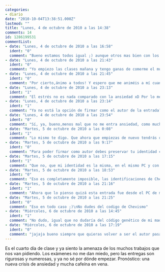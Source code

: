 ```yaml
---
categories:
- diario
date: "2010-10-04T13:38:51.000Z"
lastmod: ""
title: "Lunes, 4 de octubre de 2010 a las 14:38"
comments: 14
id: 1286199531
commentList:
- date: "Lunes, 4 de octubre de 2010 a las 16:58"
  ident: "0"
  comment: "Bueno estamos todos igual ;) aunque otros mas bien con los examenes...\nEs terrible que te preocupe un examen de enero cuando estamos aun en octubre jeje, pero bueno oye hay que ir con tiempo porque si no...."
- date: "Lunes, 4 de octubre de 2010 a las 21:43"
  ident: "0"
  comment: "Yo empiezo las clases mañana y tengo ganas de comerme el mundo, así que deseando, hoygan!!"
- date: "Lunes, 4 de octubre de 2010 a las 21:45"
  ident: "0"
  comment: "Por cierto,ánimo a todos! Y espero que me animéis a mí cuando esté estresado también."
- date: "Lunes, 4 de octubre de 2010 a las 23:13"
  ident: "1"
  comment: "El estrés no es nada comparado con la ansiedad xD Por lo menos dejo las clases particulares este año y seguramente no vaya a natación. Necesito sacar lo mejor posible el curso, y con lo que me cuesta..."
- date: "Lunes, 4 de octubre de 2010 a las 23:14"
  ident: "1"
  comment: "Ya no está la opción de firmar como el autor de la entrada? Por lo menos a mí no me sale :S"
- date: "Lunes, 4 de octubre de 2010 a las 23:54"
  ident: "0"
  comment: "Sí, ya, bueno,menos mal que no me entra ansiedad, como mucho estrés (o escuatro como muchísimo). Eso sí, tengo que aprender a organizarme,de momento voy por buen camino. Suerte!"
- date: "Martes, 5 de octubre de 2010 a las 0:08"
  ident: "1"
  comment: "Lo mismo te digo. Que ahora que empiezas de nuevo tendrás que ponerte las pilas. haz cosas chulas, eh? Y ya me enseñarás truquillos ;)"
- date: "Martes, 5 de octubre de 2010 a las 9:17"
  ident: "0"
  comment: "Para poder firmar como autor debes preservar tu identidad con /start"
- date: "Martes, 5 de octubre de 2010 a las 17:15"
  ident: "1"
  comment: "Que no, que mi identidad es la misma, en el mismo PC y con la misma IP xDDD. Es solo en el diario donde me pasa."
- date: "Martes, 5 de octubre de 2010 a las 18:53"
  ident: "0"
  comment: "Eso es completamente imposible, las identificaciones de Chevismo son por Ip o por /start, si no iniciaste sesion alli con tu cuenta, solo puede cambiar por un cambio de IP"
- date: "Martes, 5 de octubre de 2010 a las 21:16"
  ident: "1"
  comment: "Ahora que lo pienso quizá esta entrada fue desde el PC de mi madre... xDDDDDDDD De las pocas veces al año que me meto en ordenador ajeno."
- date: "Martes, 5 de octubre de 2010 a las 21:25"
  ident: "0"
  comment: "Eso en todo caso ;)\nNo dudes del codigo de Chevismo"
- date: "Miércoles, 6 de octubre de 2010 a las 14:45"
  ident: "1"
  comment: "No dudo, igual que no dudaría del código genético de mi madre xDDDD"
- date: "Miércoles, 6 de octubre de 2010 a las 17:19"
  ident: "0"
  comment: "jajaja bueno siempre que quieras volver a ser el autor pasate por el ordenador de tu madre ;)"
---
```


Es el cuarto día de clase y ya siento la amenaza de los muchos trabajos que nos van pidiendo. Los exámenes no me dan miedo, pero las entregas son rigurosas y numerosas, y ya no sé por dónde empezar. Pronóstico: una nueva crisis de ansiedad y mucha cafeína en vena.